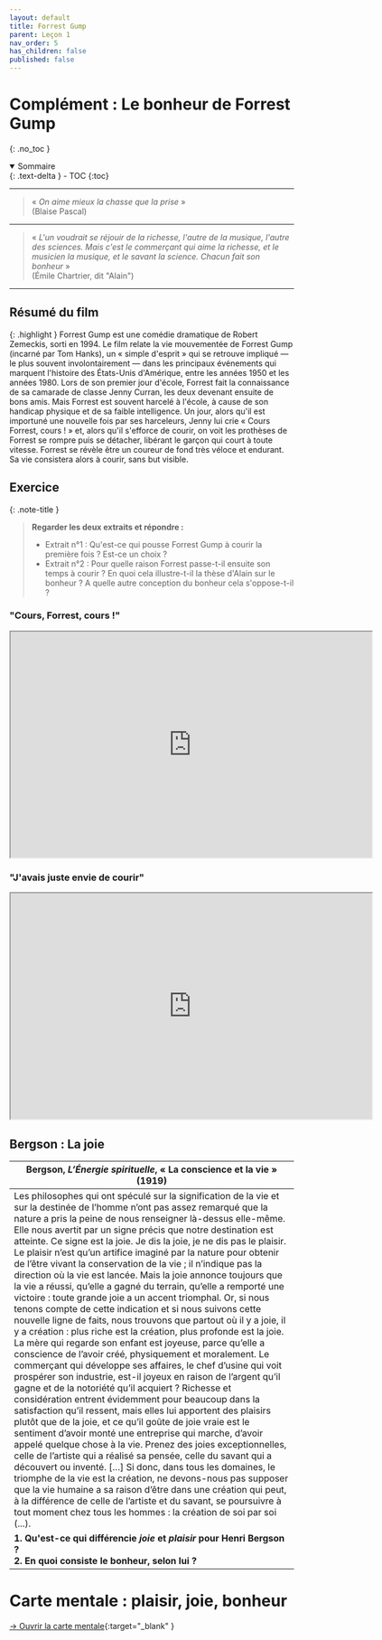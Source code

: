 ```yaml
---
layout: default
title: Forrest Gump
parent: Leçon 1
nav_order: 5
has_children: false
published: false
---
```

# Complément : Le bonheur de Forrest Gump
{: .no_toc }

<details open markdown="block">
  <summary>
    Sommaire
  </summary>
  {: .text-delta }
- TOC
{:toc}
</details>

---

> « *On aime mieux la chasse que la prise* »  
> (Blaise Pascal)

---

> « *L'un voudrait se réjouir de la richesse, l'autre de la musique, l'autre des sciences. Mais c'est le commerçant qui aime la richesse, et le musicien la musique, et le savant la science. Chacun fait son bonheur* »  
> (Émile Chartrier, dit "Alain")

---

## Résumé du film

{: .highlight }
Forrest Gump est une comédie dramatique de Robert Zemeckis, sorti en 1994. Le film relate la vie mouvementée de Forrest Gump (incarné par Tom Hanks), un « simple d'esprit » qui se retrouve impliqué — le plus souvent involontairement — dans les principaux événements qui marquent l'histoire des États-Unis d'Amérique, entre les années 1950 et les années 1980. Lors de son premier jour d'école, Forrest fait la connaissance de sa camarade de classe Jenny Curran, les deux devenant ensuite de bons amis. Mais Forrest est souvent harcelé à l'école, à cause de son handicap physique et de sa faible intelligence. Un jour, alors qu'il est importuné une nouvelle fois par ses harceleurs, Jenny lui crie « Cours Forrest, cours ! » et, alors qu'il s'efforce de courir, on voit les prothèses de Forrest se rompre puis se détacher, libérant le garçon qui court à toute vitesse. Forrest se révèle être un coureur de fond très véloce et endurant. Sa vie consistera alors à courir, sans but visible.

## Exercice

{: .note-title }
>**Regarder les deux extraits et répondre :**
>
> - Extrait n°1 : Qu'est-ce qui pousse Forrest Gump à courir la première fois ? Est-ce un choix ?
> - Extrait n°2 : Pour quelle raison Forrest passe-t-il ensuite son temps à courir ? En quoi cela illustre-t-il la thèse d'Alain sur le bonheur ? A quelle autre conception du bonheur cela s'oppose-t-il ?

### "Cours, Forrest, cours !"

<iframe src="https://drive.google.com/file/d/1m7zTtbMTpXZbRTICbE5cUjK3ypAAHSjI/preview" width="640" height="400" allow="autoplay"></iframe>

### "J'avais juste envie de courir"

<iframe src="https://drive.google.com/file/d/1i0PugdNWTmz4uRdLAzBBF0NAA0emSP8M/preview" width="640" height="400" allow="autoplay"></iframe>

## Bergson : La joie

| Bergson, *L’Énergie spirituelle*, « La conscience et la vie » (1919) |
| ------------------------------------------------------------ |
| Les philosophes qui ont spéculé sur la signification de la vie et sur la destinée de l’homme n’ont pas assez remarqué que la nature a pris la peine de nous renseigner là-dessus elle-même. Elle nous avertit par un signe précis que notre destination est atteinte. Ce signe est la joie. Je dis la joie, je ne dis pas le plaisir. Le plaisir n’est qu’un artifice imaginé par la nature pour obtenir de l’être vivant la conservation de la vie ; il n’indique pas la direction où la vie est lancée. Mais la joie annonce toujours que la vie a réussi, qu’elle a gagné du terrain, qu’elle a remporté une victoire : toute grande joie a un accent triomphal. Or, si nous tenons compte de cette indication et si nous suivons cette nouvelle ligne de faits, nous trouvons que partout où il y a joie, il y a création : plus riche est la création, plus profonde est la joie. La mère qui regarde son enfant est joyeuse, parce qu’elle a conscience de l’avoir créé, phy­siquement et moralement. Le commerçant qui développe ses affaires, le chef d’usine qui voit prospérer son industrie, est-il joyeux en raison de l’argent qu’il gagne et de la notoriété qu’il acquiert ? Richesse et considération entrent évidemment pour beaucoup dans la satisfaction qu’il ressent, mais elles lui apportent des plaisirs plutôt que de la joie, et ce qu’il goûte de joie vraie est le sentiment d’avoir monté une entreprise qui marche, d’avoir appelé quelque chose à la vie. Prenez des joies exceptionnelles, celle de l’artiste qui a réalisé sa pensée, celle du savant qui a découvert ou inventé. […] Si donc, dans tous les domaines, le triomphe de la vie est la création, ne devons-nous pas supposer que la vie humaine a sa raison d’être dans une création qui peut, à la différence de celle de l’artiste et du savant, se poursuivre à tout moment chez tous les hommes : la création de soi par soi (...). |
| **1. Qu'est-ce qui différencie *joie* et *plaisir* pour Henri Bergson ?<br />2. En quoi consiste le bonheur, selon lui ?** |

# Carte mentale : plaisir, joie, bonheur

[→ Ouvrir la carte mentale](https://profauda.fr/schemas/cartes/plaisir-joie-bonheur.html){:target="_blank" } 